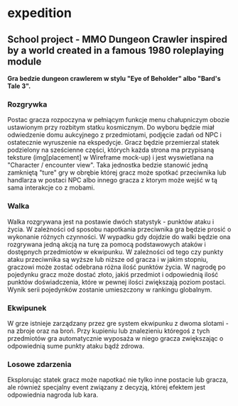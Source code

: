 # expedition

## School project - MMO Dungeon Crawler inspired by a world created in a famous 1980 roleplaying module

**Gra bedzie dungeon crawlerem w stylu "Eye of Beholder" albo "Bard's Tale 3".** 

### Rozgrywka

Postac gracza rozpoczyna w pełniącym funkcje menu chałupniczym obozie ustawionym przy rozbitym statku kosmicznym. Do wyboru będzie miał odwiedzenie domu aukcyjnego z przedmiotami, podjęcie zadań od NPC i ostatecznie wyruszenie na ekspedycje. Gracz będzie przemierzal statek podzielony na sześcienne części, których każda strona ma przypisaną teksture (img[placement] w Wireframe mock-up) i jest wyswietlana na "Character / encounter view". Taka jednostka bedzie stanowić jedną zamkniętą "ture" gry w obrębie której gracz może spotkać przeciwnika lub handlarza w postaci NPC albo innego gracza z ktorym może wejść w tą sama interakcje co z mobami.


### Walka

Walka rozgrywana jest na postawie dwóch statystyk - punktów ataku i życia. W zależności od sposobu napotkania przeciwnika gra będzie prosić o wykonanie różnych czynności. W wypadku gdy dojdzie do walki będzie ona rozgrywana jedną akcją na turę za pomocą podstawowych ataków i dostępnych przedmiotów w ekwipunku. W zależności od tego czy punkty ataku przeciwnika są wyższe lub niższe od gracza i w jakim stopniu, graczowi może zostać odebrana różna ilość punktów życia. W nagrodę po pojedynku gracz może dostać złoto, jakiś przedmiot i odpowiednią ilość punktów doświadczenia, które w pewnej ilości zwiększają poziom postaci. Wynik serii pojedynków zostanie umieszczony w rankingu globalnym.


### Ekwipunek

W grze istnieje zarządzany przez gre system ekwipunku z dwoma slotami - na zbroje oraz na broń. Przy kupieniu lub znalezieniu któregoś z tych przedmiotów gra automatycznie wyposaża w niego gracza zwiększając o odpowiednią sume punkty ataku bądź zdrowa.

### Losowe zdarzenia

Eksplorując statek gracz może napotkać nie tylko inne postacie lub gracza, ale również specjalny event związany z decyzją, której efektem jest odpowiednia nagroda lub kara.
